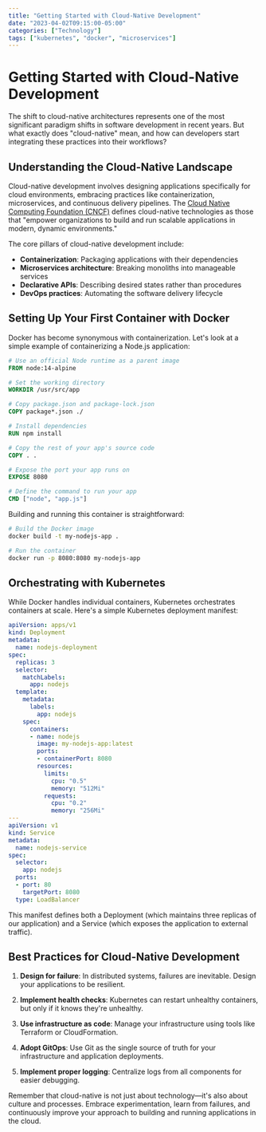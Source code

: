 ```yaml
---
title: "Getting Started with Cloud-Native Development"
date: "2023-04-02T09:15:00-05:00"
categories: ["Technology"]
tags: ["kubernetes", "docker", "microservices"]
---
```


# Getting Started with Cloud-Native Development

The shift to cloud-native architectures represents one of the most significant paradigm shifts in software development in recent years. But what exactly does "cloud-native" mean, and how can developers start integrating these practices into their workflows?

## Understanding the Cloud-Native Landscape

Cloud-native development involves designing applications specifically for cloud environments, embracing practices like containerization, microservices, and continuous delivery pipelines. The [Cloud Native Computing Foundation (CNCF)](https://www.cncf.io/) defines cloud-native technologies as those that "empower organizations to build and run scalable applications in modern, dynamic environments."

The core pillars of cloud-native development include:

- **Containerization**: Packaging applications with their dependencies
- **Microservices architecture**: Breaking monoliths into manageable services
- **Declarative APIs**: Describing desired states rather than procedures
- **DevOps practices**: Automating the software delivery lifecycle

## Setting Up Your First Container with Docker

Docker has become synonymous with containerization. Let's look at a simple example of containerizing a Node.js application:

```dockerfile
# Use an official Node runtime as a parent image
FROM node:14-alpine

# Set the working directory
WORKDIR /usr/src/app

# Copy package.json and package-lock.json
COPY package*.json ./

# Install dependencies
RUN npm install

# Copy the rest of your app's source code
COPY . .

# Expose the port your app runs on
EXPOSE 8080

# Define the command to run your app
CMD ["node", "app.js"]
```

Building and running this container is straightforward:

```bash
# Build the Docker image
docker build -t my-nodejs-app .

# Run the container
docker run -p 8080:8080 my-nodejs-app
```

## Orchestrating with Kubernetes

While Docker handles individual containers, Kubernetes orchestrates containers at scale. Here's a simple Kubernetes deployment manifest:

```yaml
apiVersion: apps/v1
kind: Deployment
metadata:
  name: nodejs-deployment
spec:
  replicas: 3
  selector:
    matchLabels:
      app: nodejs
  template:
    metadata:
      labels:
        app: nodejs
    spec:
      containers:
      - name: nodejs
        image: my-nodejs-app:latest
        ports:
        - containerPort: 8080
        resources:
          limits:
            cpu: "0.5"
            memory: "512Mi"
          requests:
            cpu: "0.2"
            memory: "256Mi"
---
apiVersion: v1
kind: Service
metadata:
  name: nodejs-service
spec:
  selector:
    app: nodejs
  ports:
  - port: 80
    targetPort: 8080
  type: LoadBalancer
```

This manifest defines both a Deployment (which maintains three replicas of our application) and a Service (which exposes the application to external traffic).

## Best Practices for Cloud-Native Development

1. **Design for failure**: In distributed systems, failures are inevitable. Design your applications to be resilient.

2. **Implement health checks**: Kubernetes can restart unhealthy containers, but only if it knows they're unhealthy.

3. **Use infrastructure as code**: Manage your infrastructure using tools like Terraform or CloudFormation.

4. **Adopt GitOps**: Use Git as the single source of truth for your infrastructure and application deployments.

5. **Implement proper logging**: Centralize logs from all components for easier debugging.

Remember that cloud-native is not just about technology—it's also about culture and processes. Embrace experimentation, learn from failures, and continuously improve your approach to building and running applications in the cloud.
